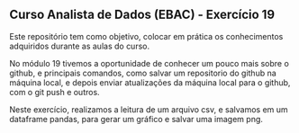 ## Curso Analista de Dados (EBAC) - Exercício 19
Este repositório tem como objetivo, colocar em prática os conhecimentos adquiridos durante as aulas do curso.

No módulo 19 tivemos a oportunidade de conhecer um pouco mais sobre o github, e principais comandos, como salvar um repositorio do github na máquina local, e depois enviar atualizações da máquina local para o github, com o git push e outros.

Neste exercício, realizamos a leitura de um arquivo csv, e salvamos em um dataframe pandas, para gerar um gráfico e salvar uma imagem png.
